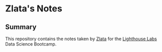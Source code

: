 # Zlata's Notes

## Summary 

This repository contains the notes taken by [Zlata](https://github.com/izlata) for the [Lighthouse Labs](https://www.lighthouselabs.ca/) Data Science Bootcamp.

